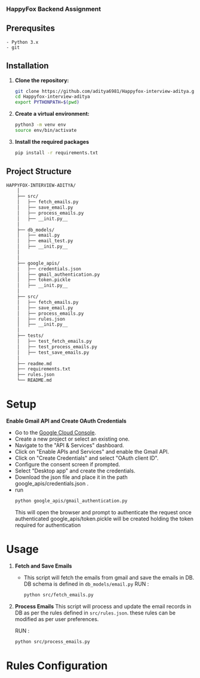 ### HappyFox Backend Assignment


## Prerequsites
    - Python 3.x
    - git

## Installation

1. **Clone the repository:**

    ```bash
    git clone https://github.com/aditya6981/Happyfox-interview-aditya.git
    cd Happyfox-interview-aditya
    export PYTHONPATH=$(pwd)
    ```

2. **Create a virtual environment:**

    ```bash
    python3 -m venv env
    source env/bin/activate
    ```

3. **Install the required packages**

    ```bash
    pip install -r requirements.txt
    ```


## Project Structure 

```bash
HAPPYFOX-INTERVIEW-ADITYA/
    │
    ├── src/
    │   ├── fetch_emails.py
    │   ├── save_email.py
    │   ├── process_emails.py
    │   ├── __init.py__
    │  
    ├── db_models/
    │   ├── email.py
    │   ├── email_test.py
    │   ├── __init.py__
    │
    │
    ├── google_apis/
    │   ├── credentials.json
    │   ├── gmail_authentication.py
    │   ├── token.pickle
    │   ├── __init.py__
    │
    ├── src/
    │   ├── fetch_emails.py
    │   ├── save_email.py
    │   ├── process_emails.py
    │   ├── rules.json       
    │   ├── __init.py__
    │
    ├── tests/
    │   ├── test_fetch_emails.py
    │   ├── test_process_emails.py
    │   ├── test_save_emails.py
    │
    ├── readme.md
    ├── requirements.txt
    ├── rules.json
    └── README.md
```

# Setup
**Enable Gmail API and Create OAuth Credentials**
* Go to the [Google Cloud Console](https://console.cloud.google.com/welcome?project=kubernetes-278505).
* Create a new project or select an existing one.
* Navigate to the "API & Services" dashboard.
* Click on "Enable APIs and Services" and enable the Gmail API.
* Click on "Create Credentials" and select "OAuth client ID".
* Configure the consent screen if prompted.
* Select "Desktop app" and create the credentials.
* Download the json file and place it in the path google_apis/credentials.json .
* run
    ```bash
    python google_apis/gmail_authentication.py
    ```
  This will open the browser and prompt to authenticate the request
  once authenticated google_apis/token.pickle will be created holding the token required for authentication 
       
# Usage

1. **Fetch and Save Emails**
    - This script will fetch the emails from gmail and save the emails in DB.
     DB schema is defined in `db_models/email.py`
        RUN :
        ```bash
        python src/fetch_emails.py
        ```

2. **Process Emails**
This script will process and update the email records in DB as per
the rules defined in `src/rules.json`.
these rules can be modified as per user preferences.

   RUN :
    ```bash
    python src/process_emails.py
    ```

# Rules Configuration


    

   
    
